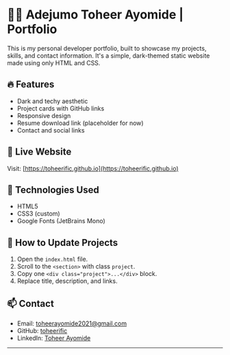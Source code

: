 # 🧑‍💻 Adejumo Toheer Ayomide | Portfolio

This is my personal developer portfolio, built to showcase my projects, skills, and contact information. It's a simple, dark-themed static website made using only HTML and CSS.

## 🔥 Features
- Dark and techy aesthetic
- Project cards with GitHub links
- Responsive design
- Resume download link (placeholder for now)
- Contact and social links

## 🚀 Live Website
Visit: [https://toheerific.github.io](https://toheerific.github.io)

## 📌 Technologies Used
- HTML5
- CSS3 (custom)
- Google Fonts (JetBrains Mono)

## 📂 How to Update Projects
1. Open the `index.html` file.
2. Scroll to the `<section>` with class `project`.
3. Copy one `<div class="project">...</div>` block.
4. Replace title, description, and links.

## 📫 Contact
- Email: toheerayomide2021@gmail.com
- GitHub: [toheerific](https://github.com/toheerific)
- LinkedIn: [Toheer Ayomide](https://www.linkedin.com/in/toheer-ayomide-69826433a)

---
